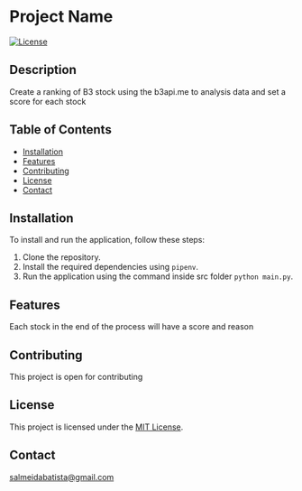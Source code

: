 # Project Name

[![License](https://img.shields.io/badge/License-MIT-blue.svg)](LICENSE)

## Description

Create a ranking of B3 stock using the b3api.me to analysis data and set a score for each stock

## Table of Contents

- [Installation](#installation)
- [Features](#features)
- [Contributing](#contributing)
- [License](#license)
- [Contact](#contact)

## Installation

To install and run the application, follow these steps:

1. Clone the repository.
2. Install the required dependencies using `pipenv`.
3. Run the application using the command inside src folder `python main.py`.


## Features

Each stock in the end of the process will have a score and reason

## Contributing

This project is open for contributing

## License

This project is licensed under the [MIT License](LICENSE).

## Contact

salmeidabatista@gmail.com
